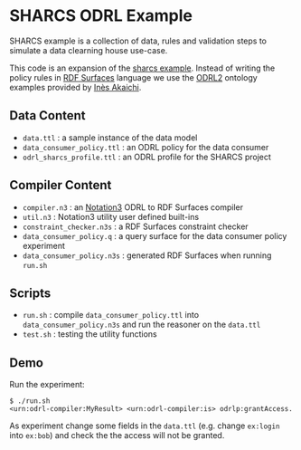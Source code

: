 # SHARCS ODRL Example

SHARCS example is a collection of data, rules and validation steps to simulate a data clearning house use-case.

This code is an expansion of the [sharcs example](https://github.com/eyereasoner/Notation3-By-Example/tree/main/examples/sharcs). Instead of writing the policy rules in [RDF Surfaces](https://w3c-cg.github.io/rdfsurfaces/) language we use the [ODRL2](https://www.w3.org/ns/odrl/2/) ontology examples provided by [Inès Akaichi](https://github.com/Ines-Akaichi/SHARCS-Use-Case).

## Data Content

- `data.ttl` : a sample instance of the data model
- `data_consumer_policy.ttl` : an ODRL policy for the data consumer
- `odrl_sharcs_profile.ttl` : an ODRL profile for the SHARCS project

## Compiler Content

- `compiler.n3` : an [Notation3](https://w3c.github.io/N3/spec/) ODRL to RDF Surfaces compiler
- `util.n3` : Notation3 utility user defined built-ins
- `constraint_checker.n3s` : a RDF Surfaces constraint checker
- `data_consumer_policy.q` : a query surface for the data consumer policy experiment
- `data_consumer_policy.n3s` : generated RDF Surfaces when running `run.sh`

## Scripts

- `run.sh` : compile `data_consumer_policy.ttl` into `data_consumer_policy.n3s` and run the reasoner on the `data.ttl`
- `test.sh` : testing the utility functions

## Demo

Run the experiment:

```
$ ./run.sh
<urn:odrl-compiler:MyResult> <urn:odrl-compiler:is> odrlp:grantAccess.
```

As experiment change some fields in the `data.ttl` (e.g. change  `ex:login` into `ex:bob`) and check the the access will not be granted.